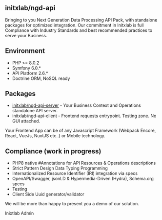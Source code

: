 
## initxlab/ngd-api
Bringing to you Next Generation Data Processing API Pack, with standalone packages for optimized integration. Our commitment in Initxlab is full Compliance with Industry Standards and best recommended practices to serve your Business.

## Environment
- PHP >= 8.0.2
- Symfony 6.0.*
- API Platform 2.6.*
- Doctrine ORM, NoSQL ready

## Packages
- [initxlab/ngd-api-server](https://github.com/initxlab/ngd-api-server/blob/server-v.1.0-dev-0/README.md) - Your Business Context and Operations standalone API server.
- initxlab/ngd-api-client - Frontend requests entrypoint. Testing zone. No GUI attached. 

Your Frontend App can be of any Javascript Framework (Webpack Encore, React, VueJs, NuxtJS etc..) or Mobile technology.

## Compliance (work in progress)
- PHP8 native #Annotations for API Resources & Operations descriptions
- Strict Pattern Design Data Typing Programming
- Internationalized Resource Identifier (IRI) integration via specs
- OpenAPI/Swagger, jsonLD & Hypermedia-Driven (Hydra), Schema.org specs
- Testing
- Client Side Uuid generator/validator

We will be more than happy to present you a demo of our solution.

Inixtlab Admin
